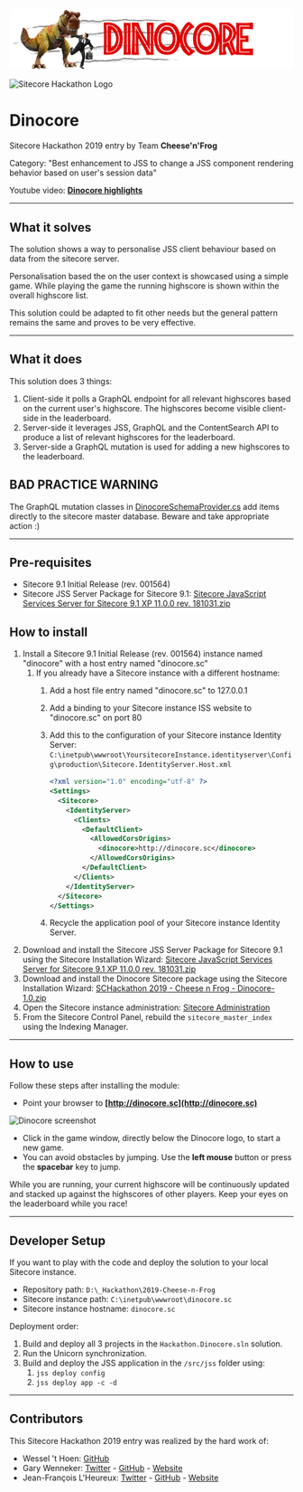 ![Dinocore Logo](documentation/images/logo.png?raw=true "Dinocore Logo")

![Sitecore Hackathon Logo](documentation/images/hackathon.png?raw=true "Sitecore Hackathon Logo")

# Dinocore

Sitecore Hackathon 2019 entry by Team **Cheese'n'Frog**

Category: "Best enhancement to JSS to change a JSS component rendering behavior based on user's session data"

Youtube video: **[Dinocore highlights](http://youtube.com/watch?v=xxx)**

---

## What it solves

The solution shows a way to personalise JSS client behaviour based on data from the sitecore server. 

Personalisation based the on the user context is showcased using a simple game. While playing the game the running highscore is shown within the overall highscore list.

This solution could be adapted to fit other needs but the general pattern remains the same and proves to be very effective.

---

## What it does

This solution does 3 things:

1. Client-side it polls a GraphQL endpoint for all relevant highscores based on the current user's highscore. The highscores become visible client-side in the leaderboard.
2. Server-side it leverages JSS, GraphQL and the ContentSearch API to produce a list of relevant highscores for the leaderboard.
3. Server-side a GraphQL mutation is used for adding a new highscores to the leaderboard.

## BAD PRACTICE WARNING

The GraphQL mutation classes in [DinocoreSchemaProvider.cs](src/dotnet/Feature/Highscores/website/Providers/DinocoreSchemaProvider.cs) add items directly to the sitecore master database. Beware and take appropriate action :)

---

## Pre-requisites

- Sitecore 9.1 Initial Release (rev. 001564)
- Sitecore JSS Server Package for Sitecore 9.1: [Sitecore JavaScript Services Server for Sitecore 9.1 XP 11.0.0 rev. 181031.zip](https://dev.sitecore.net/~/media/28F918CC225547EF9605C9ECD574D007.ashx)

## How to install

1. Install a Sitecore 9.1 Initial Release (rev. 001564) instance named "dinocore" with a host entry named "dinocore.sc"
   1. If you already have a Sitecore instance with a different hostname:
      1. Add a host file entry named "dinocore.sc" to 127.0.0.1
      2. Add a binding to your Sitecore instance ISS website to "dinocore.sc" on port 80
      3. Add this to the configuration of your Sitecore instance Identity Server: `C:\inetpub\wwwroot\YoursitecoreInstance.identityserver\Config\production\Sitecore.IdentityServer.Host.xml`

            ```xml
            <?xml version="1.0" encoding="utf-8" ?>
            <Settings>
              <Sitecore>
                <IdentityServer>
                  <Clients>
                    <DefaultClient>
                      <AllowedCorsOrigins>
                        <dinocore>http://dinocore.sc</dinocore>
                      </AllowedCorsOrigins>
                    </DefaultClient>
                  </Clients>
                </IdentityServer>
              </Sitecore>
            </Settings>
            ```

      4. Recycle the application pool of your Sitecore instance Identity Server.
2. Download and install the Sitecore JSS Server Package for Sitecore 9.1 using the Sitecore Installation Wizard: [Sitecore JavaScript Services Server for Sitecore 9.1 XP 11.0.0 rev. 181031.zip](https://dev.sitecore.net/~/media/28F918CC225547EF9605C9ECD574D007.ashx)
3. Download and install the Dinocore Sitecore package using the Sitecore Installation Wizard: [SCHackathon 2019 - Cheese n Frog - Dinocore-1.0.zip](sc.package/SCHackathon%202019%20-%20Cheese%20n%20Frog%20-%20Dinocore-1.0.zip)
4. Open the Sitecore instance administration: [Sitecore Administration](http://dinocore.sc/sitecore)
5. From the Sitecore Control Panel, rebuild the `sitecore_master_index` using the Indexing Manager.

---

## How to use

Follow these steps after installing the module:

- Point your browser to **[http://dinocore.sc](http://dinocore.sc)**

![Dinocore screenshot](documentation/images/screenshot.png?raw=true "Dinocore screenshot")

- Click in the game window, directly below the Dinocore logo, to start a new game.
- You can avoid obstacles by jumping. Use the **__left mouse__** button or press the **__spacebar__** key to jump.

While you are running, your current highscore will be continuously updated and stacked up against the highscores of other players. Keep your eyes on the leaderboard while you race!

---

## Developer Setup

If you want to play with the code and deploy the solution to your local Sitecore instance.

- Repository path: `D:\_Hackathon\2019-Cheese-n-Frog`
- Sitecore instance path: `C:\inetpub\wwwroot\dinocore.sc`
- Sitecore instance hostname: `dinocore.sc`

Deployment order:

1. Build and deploy all 3 projects in the `Hackathon.Dinocore.sln` solution.
2. Run the Unicorn synchronization.
3. Build and deploy the JSS application in the `/src/jss` folder using:
   1. `jss deploy config`
   2. `jss deploy app -c -d`

---

## Contributors

This Sitecore Hackathon 2019 entry was realized by the hard work of:

- Wessel 't Hoen: [GitHub](https://github.com/wgrthoen)
- Gary Wenneker: [Twitter](https://twitter.com/GaryWenneker) - [GitHub](https://github.com/GaryWenneker) - [Website](https://gary.wenneker.org/)
- Jean-François L'Heureux: [Twitter](https://twitter.com/jflh) - [GitHub](https://github.com/jflheureux) - [Website](https://www.jflh.ca)